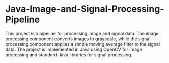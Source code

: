 # Java-Image-and-Signal-Processing-Pipeline
This project is a pipeline for processing image and signal data. The image processing component converts images to grayscale, while the signal processing component applies a simple moving average filter to the signal data. The project is implemented in Java using OpenCV for image processing and standard Java libraries for signal processing.
